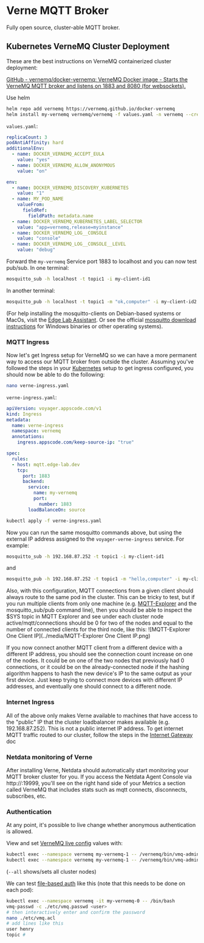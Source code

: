# Verne MQTT Broker

Fully open source, cluster-able MQTT broker. 

## Kubernetes VerneMQ Cluster Deployment

These are the best instructions on VerneMQ containerized cluster deployment:

[GitHub - vernemq/docker-vernemq: VerneMQ Docker image - Starts the VerneMQ MQTT broker and listens on 1883 and 8080 (for websockets).](https://github.com/vernemq/docker-vernemq)

Use helm

```bash
helm repo add vernemq https://vernemq.github.io/docker-vernemq
helm install my-vernemq vernemq/vernemq -f values.yaml -n vernemq --create-namespace
```



`values.yaml`:

```yaml
replicaCount: 3
podAntiAffinity: hard
additionalEnv:
  - name: DOCKER_VERNEMQ_ACCEPT_EULA
    value: "yes"
  - name: DOCKER_VERNEMQ_ALLOW_ANONYMOUS
    value: "on"

env:
  - name: DOCKER_VERNEMQ_DISCOVERY_KUBERNETES
    value: "1"
  - name: MY_POD_NAME
    valueFrom:
      fieldRef:
        fieldPath: metadata.name
  - name: DOCKER_VERNEMQ_KUBERNETES_LABEL_SELECTOR
    value: "app=vernemq,release=myinstance"
  - name: DOCKER_VERNEMQ_LOG__CONSOLE
    value: "console"
  - name: DOCKER_VERNEMQ_LOG__CONSOLE__LEVEL
    value: "debug"
```

Forward the `my-vernemq` Service port 1883 to localhost and you can now test pub/sub. In one terminal:

```bash
mosquitto_sub -h localhost -t topic1 -i my-client-id1
```

In another terminal:

```bash
mosquitto_pub -h localhost -t topic1 -m "ok,computer" -i my-client-id2
```

(For help installing the mosquitto-clients on Debian-based systems or MacOs, visit the [Edge Lab Assistant](https://chat.openai.com/share/cc37bad8-90d8-454e-8125-9a538d4ebae6). Or see the official [mosquitto download instructions](https://mosquitto.org/download/) for Windows binaries or other operating systems). 



### MQTT Ingress

Now let's get Ingress setup for VerneMQ so we can have a more permanent way to access our MQTT broker from outside the cluster. Assuming you've followed the steps in your [Kubernetes](Kubernetes.md) setup to get ingress configured, you should now be able to do the following:

```bash
nano verne-ingress.yaml
```

`verne-ingress.yaml`:

```yaml
apiVersion: voyager.appscode.com/v1
kind: Ingress
metadata:
  name: verne-ingress
  namespace: vernemq
  annotations:
    ingress.appscode.com/keep-source-ip: "true"

spec:
  rules:
  - host: mqtt.edge-lab.dev
    tcp:
      port: 1883
      backend:
        service:
          name: my-vernemq
          port:
            number: 1883
        loadBalanceOn: source
```

```bash
kubectl apply -f verne-ingress.yaml
```

Now you can run the same mosquitto commands above, but using the external IP address assigned to the `voyager-verne-ingress` service. For example:

```bash
mosquitto_sub -h 192.168.87.252 -t topic1 -i my-client-id1
```

and

```bash
mosquitto_pub -h 192.168.87.252 -t topic1 -m "hello,computer" -i my-client-id2
```

Also, with this configuration, MQTT connections from a given client should always route to the same pod in the cluster. This can be tricky to test, but if you run multiple clients from only one machine (e.g. [MQTT-Explorer](https://mqtt-explorer.com/) and the mosquitto_sub/pub command line), then you should be able to inspect the $SYS topic in MQTT Explorer and see under each cluster node active/mqtt/connections should be 0 for two of the nodes and equal to the number of connected clients for the third node, like this:
![MQTT-Explorer One Client IP](../media/MQTT-Explorer One Client IP.png)

If you now connect another MQTT client from a different device with a different IP address, you should see the connection count increase on one of the nodes. It could be on one of the two nodes that previously had 0 connections, or it could be on the already-connected node if the hashing algorithm happens to hash the new device's IP to the same output as your first device. Just keep trying to connect more devices with different IP addresses, and eventually one should connect to a different node.



### Internet Ingress

All of the above only makes Verne available to machines that have access to the "public" IP that the cluster loadbalancer makes available (e.g. 192.168.87.252). This is not a public internet IP address. To get internet MQTT traffic routed to our cluster, follow the steps in the [Internet Gateway](<Internet Gateway.md>) doc



### Netdata monitoring of Verne

After installing Verne, Netdata should automatically start monitoring your MQTT broker cluster for you. If you access the Netdata Agent Console via http://<netdata-external-IP>:19999, you'll see on the right hand side of your Metrics a section called VerneMQ that includes stats such as mqtt connects, disconnects, subscribes, etc.



### Authentication

At any point, it's possible to live change whether anonymous authentication is allowed.

View and set [VerneMQ live config](https://docs.vernemq.com/live-administration/config_values) values with:

```bash
kubectl exec --namespace vernemq my-vernemq-1 -- /vernemq/bin/vmq-admin show allow_anonymous --all
kubectl exec --namespace vernemq my-vernemq-1 -- /vernemq/bin/vmq-admin set allow_anonymous=on --all
```

(`--all` shows/sets all cluster nodes)

We can test [file-based auth](https://docs.vernemq.com/configuring-vernemq/file-auth) like this (note that this needs to be done on each pod):

```bash
kubectl exec --namespace vernemq -it my-vernemq-0 -- /bin/bash
vmq-passwd -c ./etc/vmq.passwd <user>
# then interactively enter and confirm the password
nano ./etc/vmq.acl
# add lines like this
user henry
topic #
```



